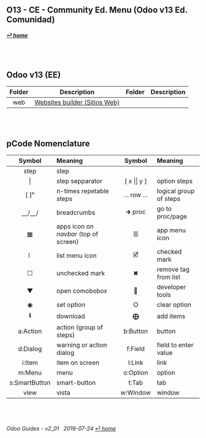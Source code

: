 ## O13 - CE - Community Ed. Menu (Odoo v13 Ed. Comunidad)
#### [_&#x23CE; home_](/README.md)  

<br><br>
## Odoo v13 (EE)
| Folder | Description | Folder | Description |
| :---: | --- | :---: | --- |
web | [Websites builder \(Sitios Web\)](/o13/ce/web/o13-ce-web-websites_builder_guides.md) | | |

<br><br>
## pCode Nomenclature

| Symbol | Meaning | Symbol | Meaning | 
| :---: | :--- | :---: | :--- |
| step | step | | |
| \| | step sepparator | \[ x \|\| y \] | option steps |
| \[ \]&#x207F; | n-times repetable steps | &#x2026; row &#x2026; | logical group of steps |
| &#x23BD;/&#x23BD;/ | breadcrumbs | &#x1F872; proc | go to proc/page |
| &#x25A6; | apps icon on _navbar_ (top of screen) | &#x2630; | app menu icon |
| &#x2807; | list menu icon | &#x1F5F9; | checked mark |
| &#x2610; | unchecked mark | &#x2716; | remove tag from list |
| &#x25BC; | open comobobox | &#x1F41E; | developer tools |
| &#x25C9; | set option | &#x2B58; | clear option |
| **&#x2B73;** | download | **&#x2A01;** | add items |
| a:Action | action (group of steps) | b:Button | button |
| d:Dialog | warning or action dialog | f:Field | field to enter value |
| i:Item | item on screen | l:Link | link |
| m:Menu | menu | o:Option | option | 
| s:SmartButton | smart-button | t:Tab | tab | v:View |
| view | vista | w:Window | window |

<br><br>
###### Odoo Guides - v2_01 &nbsp; 2019-07-24  [_&#x23CE; home_](/README.md)  
